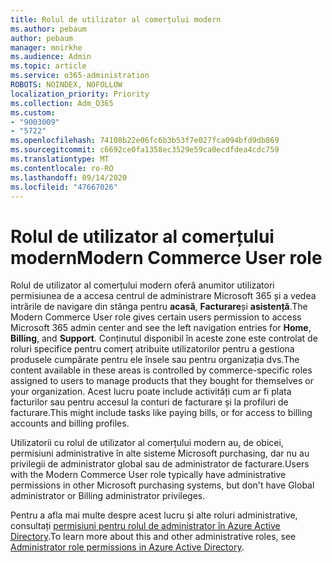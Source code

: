 ```yaml
---
title: Rolul de utilizator al comerțului modern
ms.author: pebaum
author: pebaum
manager: mnirkhe
ms.audience: Admin
ms.topic: article
ms.service: o365-administration
ROBOTS: NOINDEX, NOFOLLOW
localization_priority: Priority
ms.collection: Adm_O365
ms.custom:
- "9003009"
- "5722"
ms.openlocfilehash: 74108b22e06fc6b3b53f7e027fca094bfd9db869
ms.sourcegitcommit: c6692ce0fa1358ec3529e59ca0ecdfdea4cdc759
ms.translationtype: MT
ms.contentlocale: ro-RO
ms.lasthandoff: 09/14/2020
ms.locfileid: "47667026"
---
```

# <a name="modern-commerce-user-role"></a><span data-ttu-id="61e82-102">Rolul de utilizator al comerțului modern</span><span class="sxs-lookup"><span data-stu-id="61e82-102">Modern Commerce User role</span></span>

<span data-ttu-id="61e82-103">Rolul de utilizator al comerțului modern oferă anumitor utilizatori permisiunea de a accesa centrul de administrare Microsoft 365 și a vedea intrările de navigare din stânga pentru **acasă**, **Facturare**și **asistență**.</span><span class="sxs-lookup"><span data-stu-id="61e82-103">The Modern Commerce User role gives certain users permission to access Microsoft 365 admin center and see the left navigation entries for **Home**, **Billing**, and **Support**.</span></span> <span data-ttu-id="61e82-104">Conținutul disponibil în aceste zone este controlat de roluri specifice pentru comerț atribuite utilizatorilor pentru a gestiona produsele cumpărate pentru ele însele sau pentru organizația dvs.</span><span class="sxs-lookup"><span data-stu-id="61e82-104">The content available in these areas is controlled by commerce-specific roles assigned to users to manage products that they bought for themselves or your organization.</span></span> <span data-ttu-id="61e82-105">Acest lucru poate include activități cum ar fi plata facturilor sau pentru accesul la conturi de facturare și la profiluri de facturare.</span><span class="sxs-lookup"><span data-stu-id="61e82-105">This might include tasks like paying bills, or for access to billing accounts and billing profiles.</span></span>

<span data-ttu-id="61e82-106">Utilizatorii cu rolul de utilizator al comerțului modern au, de obicei, permisiuni administrative în alte sisteme Microsoft purchasing, dar nu au privilegii de administrator global sau de administrator de facturare.</span><span class="sxs-lookup"><span data-stu-id="61e82-106">Users with the Modern Commerce User role typically have administrative permissions in other Microsoft purchasing systems, but don't have Global administrator or Billing administrator privileges.</span></span>

<span data-ttu-id="61e82-107">Pentru a afla mai multe despre acest lucru și alte roluri administrative, consultați [permisiuni pentru rolul de administrator în Azure Active Directory](https://docs.microsoft.com/azure/active-directory/users-groups-roles/directory-assign-admin-roles#modern-commerce-administrator).</span><span class="sxs-lookup"><span data-stu-id="61e82-107">To learn more about this and other administrative roles, see [Administrator role permissions in Azure Active Directory](https://docs.microsoft.com/azure/active-directory/users-groups-roles/directory-assign-admin-roles#modern-commerce-administrator).</span></span>